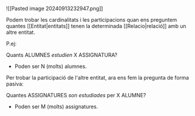 

![[Pasted image 20240913232947.png]]

Podem trobar les cardinalitats i les participacions quan ens preguntem quantes [[Entitat|entitats]] tenen la determinada [[Relacio|relació]] amb un altre entitat.

P.ej:

Quants ALUMNES *estudien* X ASSIGNATURA?

- Poden ser N (molts) alumnes.

Per trobar la participació de l'altre entitat, ara ens fem la pregunta de forma pasiva:

Quantes ASSIGNATURES *son estudiades* per X ALUMNE?

- Poden ser M (molts) assignatures. 